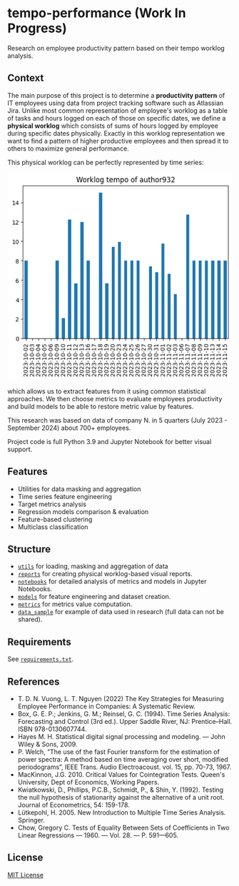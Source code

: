 # tempo-performance (Work In Progress)

Research on employee productivity pattern based on their tempo worklog analysis.

## Context

The main purpose of this project is to determine a **productivity pattern** of IT employees using data from project 
tracking software such as Atlassian Jira. Unlike most common representation of employee's worklog as a table of tasks
and hours logged on each of those on specific dates, we define a **physical worklog** which consists of sums of hours 
logged by employee during specific dates physically. Exactly in this worklog representation we want to find a pattern 
of higher productive employees and then spread it to others to maximize general performance.

This physical worklog can be perfectly represented by time series:

![Example of physical worklog](images/physical_worklog.png)

which allows us to extract features from it using common statistical approaches.
We then choose metrics to evaluate employees productivity and build models to be able to restore metric value by 
features.

This research was based on data of company N. in 5 quarters (July 2023 - September 2024) about 700+ employees.

Project code is full Python 3.9 and Jupyter Notebook for better visual support.

## Features

* Utilities for data masking and aggregation
* Time series feature engineering
* Target metrics analysis
* Regression models comparison & evaluation
* Feature-based clustering
* Multiclass classification 

## Structure

* [`utils`](utils) for loading, masking and aggregation of data
* [`reports`](reports) for creating physical worklog-based visual reports.
* [`notebooks`](notebooks) for detailed analysis of metrics and models in Jupyter Notebooks.
* [`models`](models) for feature engineering and dataset creation.
* [`metrics`](metrics) for metrics value computation.
* [`data_sample`](data_sample) for example of data used in research (full data can not be shared).

## Requirements

See [`requirements.txt`](requirements.txt).

## References

* T. D. N. Vuong, L. T. Nguyen (2022) The Key Strategies for Measuring Employee Performance in Companies: 
A Systematic Review.
* Box, G. E. P.; Jenkins, G. M.; Reinsel, G. C. (1994). Time Series Analysis: Forecasting and Control (3rd ed.). 
Upper Saddle River, NJ: Prentice–Hall. ISBN 978-0130607744.
* Hayes M. H. Statistical digital signal processing and modeling. — John Wiley & Sons, 2009.
* P. Welch, “The use of the fast Fourier transform for the estimation of power spectra: A method based on time 
averaging over short, modified periodograms”, IEEE Trans. Audio Electroacoust. vol. 15, pp. 70-73, 1967.
* MacKinnon, J.G. 2010. Critical Values for Cointegration Tests. Queen's University, Dept of Economics, 
Working Papers.
* Kwiatkowski, D., Phillips, P.C.B., Schmidt, P., & Shin, Y. (1992). Testing the null hypothesis of stationarity 
against the alternative of a unit root. Journal of Econometrics, 54: 159-178.
* Lütkepohl, H. 2005. New Introduction to Multiple Time Series Analysis. Springer.
* Chow, Gregory C. Tests of Equality Between Sets of Coefficients in Two Linear Regressions — 1960. — Vol. 28. — P. 
591—605.

## License

[MIT License](LICENSE)